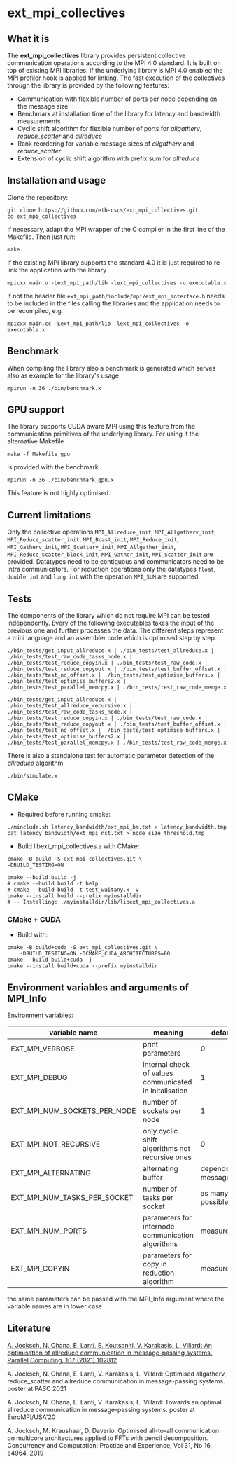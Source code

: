 # ext_mpi_collectives

## What it is

The **ext_mpi_collectives** library provides persistent collective communication operations according to the MPI 4.0 standard. It is built on top of existing MPI libraries. If the underlying library is MPI 4.0 enabled the MPI profiler hook is applied for linking. The fast execution of the collectives through the library is provided by the following features:

 - Communication with flexible number of ports per node depending on the message size
 - Benchmark at installation time of the library for latency and bandwidth measurements
 - Cyclic shift algorithm for flexible number of ports for *allgatherv*, *reduce_scatter* and *allreduce*
 - Rank reordering for variable message sizes of *allgatherv* and *reduce_scatter*
 - Extension of cyclic shift algorithm with prefix sum for *allreduce*

## Installation and usage

Clone the repository:

```
git clone https://github.com/eth-cscs/ext_mpi_collectives.git
cd ext_mpi_collectives
```

If necessary, adapt the MPI wrapper of the C compiler in the first line of the Makefile. Then just run:

```
make
```

If the existing MPI library supports the standard 4.0 it is just required to re-link the application with the library

```
mpicxx main.o -Lext_mpi_path/lib -lext_mpi_collectives -o executable.x
```

if not the header file `ext_mpi_path/include/mpi/ext_mpi_interface.h` needs to be included in the files calling the libraries and the application needs to be recompiled, e.g.

```
mpicxx main.cc -Lext_mpi_path/lib -lext_mpi_collectives -o executable.x
```

## Benchmark

When compiling the library also a benchmark is generated which serves also as example for the library\'s usage

```
mpirun -n 36 ./bin/benchmark.x
```

## GPU support

The library supports CUDA aware MPI using this feature from the communication primitives of the underlying library. For using it the alternative Makefile

```
make -f Makefile_gpu
```

is provided with the benchmark

```
mpirun -n 36 ./bin/benchmark_gpu.x
```

This feature is not highly optimised.

## Current limitations

Only the collective operations `MPI_Allreduce_init`, `MPI_Allgatherv_init`, `MPI_Reduce_scatter_init`, `MPI_Bcast_init`, `MPI_Reduce_init`, `MPI_Gatherv_init`, `MPI_Scatterv_init`, `MPI_Allgather_init`, `MPI_Reduce_scatter_block_init`, `MPI_Gather_init`, `MPI_Scatter_init` are provided. Datatypes need to be contiguous and communicators need to be intra communicators. For reduction operations only the datatypes `float`, `double`, `int` and `long int` with the operation `MPI_SUM` are supported.

## Tests

The components of the library which do not require MPI can be tested independently. Every of the following executables takes the input of the previous one and further processes the data. The different steps represent a mini language and an assembler code which is optimised step by step.

```
./bin_tests/get_input_allreduce.x | ./bin_tests/test_allreduce.x | ./bin_tests/test_raw_code_tasks_node.x | ./bin_tests/test_reduce_copyin.x | ./bin_tests/test_raw_code.x | ./bin_tests/test_reduce_copyout.x | ./bin_tests/test_buffer_offset.x | ./bin_tests/test_no_offset.x | ./bin_tests/test_optimise_buffers.x | ./bin_tests/test_optimise_buffers2.x | ./bin_tests/test_parallel_memcpy.x | ./bin_tests/test_raw_code_merge.x
```

```
./bin_tests/get_input_allreduce.x | ./bin_tests/test_allreduce_recursive.x | ./bin_tests/test_raw_code_tasks_node.x | ./bin_tests/test_reduce_copyin.x | ./bin_tests/test_raw_code.x | ./bin_tests/test_reduce_copyout.x | ./bin_tests/test_buffer_offset.x | ./bin_tests/test_no_offset.x | ./bin_tests/test_optimise_buffers.x | ./bin_tests/test_optimise_buffers2.x | ./bin_tests/test_parallel_memcpy.x | ./bin_tests/test_raw_code_merge.x
```

There is also a standalone test for automatic parameter detection of the *allreduce* algorithm

```
./bin/simulate.x
```

## CMake

- Required before running cmake:

```
./minclude.sh latency_bandwidth/ext_mpi_bm.txt > latency_bandwidth.tmp
cat latency_bandwidth/ext_mpi_nst.txt > node_size_threshold.tmp
```

- Build libext_mpi_collectives.a with CMake:

```
cmake -B build -S ext_mpi_collectives.git \
-DBUILD_TESTING=ON

cmake --build build -j
# cmake --build build -t help
# cmake --build build -t test_waitany.x -v
cmake --install build --prefix myinstalldir
# -- Installing: ./myinstalldir/lib/libext_mpi_collectives.a
```

### CMake + CUDA

- Build with:

```
cmake -B build+cuda -S ext_mpi_collectives.git \
    -DBUILD_TESTING=ON -DCMAKE_CUDA_ARCHITECTURES=80
cmake --build build+cuda -j
cmake --install build+cuda --prefix myinstalldir
```

## Environment variables and arguments of MPI_Info

Environment variables:

|    variable name                 |  meaning                                                 |  default                  |
| -------------------------------- | -------------------------------------------------------- | ------------------------- |
|    EXT_MPI_VERBOSE               |  print parameters                                        |  0                        |
|    EXT_MPI_DEBUG                 |  internal check of values communicated in initalisation  |  1                        |
|    EXT_MPI_NUM_SOCKETS_PER_NODE  |  number of sockets per node                              |  1                        |
|    EXT_MPI_NOT_RECURSIVE         |  only cyclic shift algorithms not recursive ones         |  0                        |
|    EXT_MPI_ALTERNATING           |  alternating buffer                                      |  depends on message size  |
|    EXT_MPI_NUM_TASKS_PER_SOCKET  |  number of tasks per socket                              |  as many as possible      |
|    EXT_MPI_NUM_PORTS             |  parameters for internode communication algorithms       |  measurement              |
|    EXT_MPI_COPYIN                |  parameters for copy in reduction algorithm              |  measurement              |

the same parameters can be passed with the MPI_Info argument where the variable names are in lower case

## Literature

[A. Jocksch, N. Ohana, E. Lanti, E. Koutsaniti, V. Karakasis, L. Villard: An optimisation of allreduce communication in message-passing systems. Parallel Computing, 107 (2021) 102812](https://doi.org/10.1016/j.parco.2021.102812)

A. Jocksch, N. Ohana, E. Lanti, V. Karakasis, L. Villard: Optimised allgatherv, reduce_scatter and allreduce communication in message-passing systems. poster at PASC 2021

A. Jocksch, N. Ohana, E. Lanti, V. Karakasis, L. Villard: Towards an optimal allreduce communication in message-passing systems. poster at EuroMPI/USA'20

A. Jocksch, M. Kraushaar, D. Daverio: Optimised all-to-all communication on multicore architectures applied to FFTs with pencil decomposition. Concurrency and Computation: Practice and Experience, Vol 31, No 16, e4964, 2019
